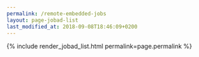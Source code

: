 ```yaml
---
permalink: /remote-embedded-jobs
layout: page-jobad-list
last_modified_at: 2018-09-08T18:46:09+0200
---
```

{% include render_jobad_list.html permalink=page.permalink %}
